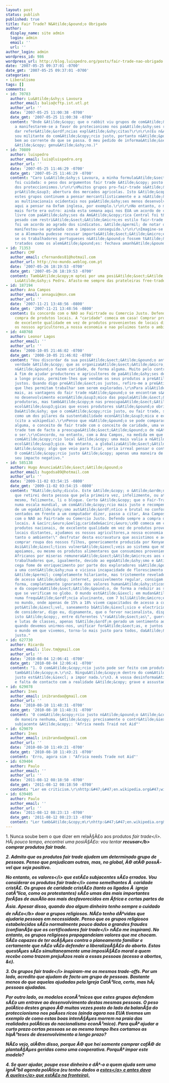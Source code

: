 ```yaml
---
layout: post
status: publish
published: true
title: Fair Trade? N&Atilde;&pound;o Obrigado
author:
  display_name: site admin
  login: admin
  email: ''
  url: ''
author_login: admin
wordpress_id: 986
wordpress_url: http://blog.luispedro.org/posts/fair-trade-nao-obrigado
date: '2007-05-25 09:37:01 -0700'
date_gmt: '2007-05-25 09:37:01 -0700'
categories:
- Liberalismo
tags: []
comments:
- id: 70783
  author: Lu&Atilde;&shy;s Lavoura
  author_email: balio@cftp.ist.utl.pt
  author_url: ''
  date: '2007-05-25 11:00:38 -0700'
  date_gmt: '2007-05-25 11:00:38 -0700'
  content: "Onde &Atilde;&copy; que o rabbit viu grupos de com&Atilde;&copy;rcio justo
    a manifestarem-se a favor do protecionismo nos pa&Atilde;&shy;ses ricos? Pode
    dar refer&Atilde;&ordf;ncias expl&Atilde;&shy;citas?\r\n\r\n(Eu n&Atilde;&pound;o
    sou militante do com&Atilde;&copy;rcio justo, portanto n&Atilde;&pound;o estou
    bem ao corrente do que se passa. O meu pedido de informa&Atilde;&sect;&Atilde;&pound;o
    &Atilde;&copy; genu&Atilde;&shy;no.)"
- id: 70809
  author: luispedro
  author_email: luis@luispedro.org
  author_url: ''
  date: '2007-05-25 11:46:29 -0700'
  date_gmt: '2007-05-25 11:46:29 -0700'
  content: "Caro Lu&Atilde;&shy;s Lavoura, a minha formula&Atilde;&sect;&Atilde;&pound;o
    foi cuidada: o peso dos argumentos fair trade &Atilde;&copy; posto na balan&Atilde;&sect;a
    dos proteccionismos.\r\n\r\nMuitos grupos pro-fair-trade s&Atilde;&pound;o parcialmente
    pr&Atilde;&sup3; abertura dos mercados agricolas. Isto &Atilde;&copy; bom, embora
    estes grupos continuem a pensar mercantilisticamente e a n&Atilde;&pound;o querer
    as multinacionais ocidentais nos pa&Atilde;&shy;ses menos desenvolvidos. Estou
    aqui a pensar na Oxfam inglesa, por exemplo.\r\n\r\nNo entanto, o meu argumento
    mais forte era outro: ainda esta semana aqui nos EUA um acordo de com&Atilde;&copy;rcio
    livre com pa&Atilde;&shy;ses da Am&Atilde;&copy;rica Central foi t&Atilde;&pound;o
    pesado com restri&Atilde;&sect;&Atilde;&micro;es estilo fair-trade que o resultado
    foi um acordo ao agrado dos sindicatos. &Atilde;&permil; de notar que a Oxfam
    manifestou-se agradada com o impasse conseguido.\r\n\r\nImagine-se o que seria
    se a Alemanha pudesse recusar importa&Atilde;&sect;&Atilde;&micro;es portuguesas
    se os trabalhadores portugueses n&Atilde;&pound;o fossem t&Atilde;&pound;o bem
    tratados como os alem&Atilde;&pound;es: fechava amanh&Atilde;&pound; a AutoEuropa."
- id: 71353
  author: CMF
  author_email: cfernandes81@hotmail.com
  author_url: http://no-mundo.weblog.com.pt
  date: '2007-05-26 18:19:53 -0700'
  date_gmt: '2007-05-26 18:19:53 -0700'
  content: Tamb&Atilde;&copy;m optei por uma posi&Atilde;&sect;&Atilde;&pound;o semelhante,
    Lu&Atilde;&shy;s Pedro. Afasto-me sempre das prateleiras free-trade...
- id: 187194
  author: Ana Campos
  author_email: annagui@msn.com
  author_url: ''
  date: '2007-11-21 13:48:56 -0800'
  date_gmt: '2007-11-21 13:48:56 -0800'
  content: Eu concordo com o NAO ao Fairtrade ou Comercio Justo. Defendo sempre a
    compra de produtos locais. A "caridade" comeca em casa! Comprar produtos nacionais,
    de excelente qualidade em vez de produtos provenientes de locais distantes, ajudamos
    os nossos agricultores,a nossa economia e nao poluimos tanto o ambiente!
- id: 440768
  author: Leonor Lagos
  author_email: ''
  author_url: ''
  date: '2008-10-05 21:46:02 -0700'
  date_gmt: '2008-10-05 21:46:02 -0700'
  content: "Vou discordar da sua posi&Atilde;&sect;&Atilde;&pound;o anti-fair trade.\r\nA
    verdade &Atilde;&copy; que as organiza&Atilde;&sect;&Atilde;&micro;es fair trade
    n&Atilde;&pound;o fazem caridade, de forma alguma. Muito pelo contr&Atilde;&iexcl;rio.
    A fim de ajudar productores e agricultores de pa&Atilde;&shy;ses de terceiro mundo
    a longo prazo, permitem-lhes que vendam os seus produtos a pre&Atilde;&sect;os
    justos. Quando digo pre&Atilde;&sect;os justos, refiro-me a pre&Atilde;&sect;os
    que lhes permitam trabalhar sem serem explorados.\r\nPara al&Atilde;&copy;m do
    mais, as vantagens do fair trade n&Atilde;&pound;o se encontram s&Atilde;&sup3;
    no desenvolvimento econ&Atilde;&sup3;mico das popula&Atilde;&sect;&Atilde;&micro;es
    produtoras, mas tamb&Atilde;&copy;m nas preocupa&Atilde;&sect;&Atilde;&micro;es
    ecol&Atilde;&sup3;gicas que esses produtores s&Atilde;&pound;o obrigados a ter.
    Da&Atilde;&shy; que o com&Atilde;&copy;rcio justo, ou fair trade, seja considerado
    como um dos pilares da sustentabilidade econ&Atilde;&sup3;mica e ecol&Atilde;&sup3;gica
    (cito a wikipedia).\r\nPenso que n&Atilde;&pound;o se pode comparar, de forma
    alguma, o conceito de fair trade com o conceito de caridade, uma vez que o fair
    trade tem de facto a preocupa&Atilde;&sect;&Atilde;&pound;o de n&Atilde;&pound;o
    o ser.\r\nConcordo, no entanto, com a Ana Campos, na medida em que penso que o
    com&Atilde;&copy;rcio local &Atilde;&copy; uma mais valia a n&Atilde;&shy;vel
    ecol&Atilde;&sup3;gico. No entanto, a globaliza&Atilde;&sect;&Atilde;&pound;o
    &Atilde;&copy; algo que veio para ficar, seria irreal pensar o contr&Atilde;&iexcl;rio.
    O com&Atilde;&copy;rcio justo &Atilde;&copy; apenas uma maneira de diminuir o
    seu impacto negativo."
- id: 585138
  author: Hugo Anuncia&Atilde;&sect;&Atilde;&pound;o
  author_email: hugodsa89@hotmail.com
  author_url: ''
  date: '2009-11-02 03:54:15 -0800'
  date_gmt: '2009-11-02 03:54:15 -0800'
  content: "R&Atilde;&shy;diculo. Este &Atilde;&copy; o &Atilde;&ordm;nico adjectivo
    que retirei desta pessoa que pela primeira vez, infelizmente, ou at&Atilde;&copy;
    mesmo, felizmente, li o blogue. Certo &Atilde;&copy; que o Fair-Trade promove
    numa escala mundial, um com&Atilde;&copy;rcio mais justo e recompensador, &Atilde;&copy;
    de um ego&Atilde;&shy;smo aut&Atilde;&ordf;ntico e brutal no conforto da cadeira
    sentados em frente a um computador dizer, passo a citar, Ana Campos, \"Eu concordo
    com o NAO ao Fairtrade ou Comercio Justo. Defendo sempre a compra de produtos
    locais. A &acirc;&euro;&oelig;caridade&acirc;&euro;\x9D comeca em casa! Comprar
    produtos nacionais, de excelente qualidade em vez de produtos provenientes de
    locais distantes, ajudamos os nossos agricultores,a nossa economia e nao poluimos
    tanto o ambiente!\" desfrutar desta escravatura que assistimos e aceitamos ao
    comprar roupa dos nossos filhos, genericamente produzida por Kenyanos e outros
    Asi&Atilde;&iexcl;ticos vulner&Atilde;&iexcl;veis ao sistema que n&Atilde;&sup3;s
    apoiamos, ou mesmo os produtos alimentares que consumimos provenientes dos solos
    Africanos por miseras remunera&Atilde;&sect;&Atilde;&micro;es aos empobrecidos
    trabalhadores que, igualmente, devido ao ego&Atilde;&shy;smo e &Atilde;&nbsp;
    cega fome de enriquecimento por parte dos exploradores s&Atilde;&pound;o condicionados
    a uma cont&Atilde;&shy;nua e viciosa incapacidade de florescimento econ&Atilde;&sup3;mico-social.
    &Atilde;&permil; completamente hilariante, mas tristemente revelador, que pessoas
    de acesso &Atilde;&nbsp; internet, possivelmente regular, consigam comentar desta
    forma, completamente ignorante dos valores human&Atilde;&shy;sticos da entre-ajuda
    e da coopera&Atilde;&sect;&Atilde;&pound;o, de forma a reduzir as severas desigualdades
    que se verificam no globo. O mundo est&Atilde;&iexcl; em mudan&Atilde;&sect;a,
    numa frequ&Atilde;&ordf;ncia alucinante, com 7 bili&Atilde;&micro;es de pessoas
    no mundo, onde apenas de 15% a 18% vivem capacitados de acesso a comida, &Atilde;&iexcl;gua
    pot&Atilde;&iexcl;vel, saneamento b&Atilde;&iexcl;sico e electricidade, seria
    de considerar, digo eu, dignamente, que o fervor nacionalista, disputas &Atilde;&copy;tnicas,
    isto &Atilde;&copy;, entre diferentes \"ra&Atilde;&sect;as\", guerras religiosas,
    e lutas de classes, apenas t&Atilde;&ordf;m gerado um sentimento ao longo da humanidade...separa&Atilde;&sect;&Atilde;&pound;o,
    quando devemos unirmos-nos, unificar for&Atilde;&sect;as, e juntos rebalan&Atilde;&sect;ear
    o mundo em que vivemos, torna-lo mais justo para todos, da&Atilde;&shy; o com&Atilde;&copy;rcio
    justo."
- id: 627730
  author: Ricardo
  author_email: 1lov.tm@gmail.com
  author_url: ''
  date: '2010-08-04 12:06:41 -0700'
  date_gmt: '2010-08-04 12:06:41 -0700'
  content: "1. O com&Atilde;&copy;rcio justo pode ser feito com produtos portugueses
    tamb&Atilde;&copy;m.\r\n2. Ningu&Atilde;&copy;m dentro do com&Atilde;&copy;rcio
    justo est&Atilde;&iexcl; a impor nada.\r\n3. A vossa desinforma&Atilde;&sect;&Atilde;&pound;o
    e falta de contacto com a realidade &Atilde;&copy; grave e assustadora."
- id: 629078
  author: Ines
  author_email: inibrandao@gmail.com
  author_url: ''
  date: '2010-08-10 11:48:31 -0700'
  date_gmt: '2010-08-10 11:48:31 -0700'
  content: 'O com&Atilde;&copy;rcio justo n&Atilde;&pound;o &Atilde;&copy; caridade
    de maneira nenhuma, &Atilde;&copy; precisamente o contr&Atilde;&iexcl;rio, o lema
    subjacente &Atilde;&copy;: "Africa needs Traid not Aid"'
- id: 629079
  author: Ines
  author_email: inibrandao@gmail.com
  author_url: ''
  date: '2010-08-10 11:49:21 -0700'
  date_gmt: '2010-08-10 11:49:21 -0700'
  content: 'Erro, agora sim : "Africa needs Trade not Aid"'
- id: 639404
  author: Paulo
  author_email: ''
  author_url: ''
  date: '2011-08-12 08:18:50 -0700'
  date_gmt: '2011-08-12 08:18:50 -0700'
  content: "Ler em criticism.\r\nhttp:&#47;&#47;en.wikipedia.org&#47;wiki&#47;Fair_trade"
- id: 639405
  author: Paulo
  author_email: ''
  author_url: ''
  date: '2011-08-12 08:23:13 -0700'
  date_gmt: '2011-08-12 08:23:13 -0700'
  content: "Ler tamb&Atilde;&copy;m\r\nhttp:&#47;&#47;en.wikipedia.org&#47;wiki&#47;Fair_trade_debate"
---
```

<p>1. Nunca soube bem o que dizer em rela&Atilde;&sect;&Atilde;&pound;o aos produtos <i>fair trade<&#47;i>. H&Atilde;&iexcl; pouco tempo, encontrei uma posi&Atilde;&sect;&Atilde;&pound;o: vou tentar <b>recusar<&#47;b> comprar produtos fair trade.
<p>2. Admito que os produtos fair trade ajudem um determinado grupo de pessoas. Penso que prejudicam outras, mas, no global, &Atilde;&copy; at&Atilde;&copy; poss&Atilde;&shy;vel que seja positivo.
<p>No entanto, os <i>valores<&#47;i> que est&Atilde;&pound;o subjacentes s&Atilde;&pound;o errados. Vou considerar os produtos <i>fair trade<&#47;i> como semelhantes &Atilde;&nbsp; caridade crist&Atilde;&pound;. Os grupos de caridade crist&Atilde;&pound;o (tanto os ligados &Atilde;&nbsp; igreja cat&Atilde;&sup3;lica, como os protestantes) s&Atilde;&pound;o umas das mais importantes for&Atilde;&sect;as de aux&Atilde;&shy;lio aos mais desfavorecidos em &Atilde;frica e certas partes da &Atilde;sia. Apesar disso, quando doo algum dinheiro tenho sempre o cuidado de <b>n&Atilde;&pound;o<&#47;b> doar a grupos religiosos. N&Atilde;&pound;o tenho d&Atilde;&ordm;vidas que ajudaria pessoas em necessidade. Penso que os grupos religiosos estabelecidos s&Atilde;&pound;o normalmente pouco dados a grandes fraudes (confian&Atilde;&sect;a que os certificadores <i>fair trade<&#47;i> n&Atilde;&pound;o me inspiram). No entanto, os grupos religiosos propagandeiam valores que me chocam. S&Atilde;&pound;o capazes de ter ac&Atilde;&sect;&Atilde;&micro;es contra o planeamento familiar e certamente que n&Atilde;&pound;o v&Atilde;&pound;o defender a liberaliza&Atilde;&sect;&Atilde;&pound;o do aborto. Estas quest&Atilde;&micro;es s&Atilde;&pound;o simultaneamente uma imposi&Atilde;&sect;&Atilde;&pound;o moral a quem recebe como trazem preju&Atilde;&shy;zos reais a essas pessoas (acesso a abortos, &c).
<p>3. Os grupos <i>fair trade<&#47;i> inspiram-me os mesmos trade-offs. Por um lado, acredito que ajudam de facto um grupo de pessoas. Bastante menos do que aquelas ajudadas pela Igreja Cat&Atilde;&sup3;lica, certo, mas h&Atilde;&iexcl; pessoas ajudadas.
<p>Por outro lado, os modelos econ&Atilde;&sup3;micos que estes grupos defendem s&Atilde;&pound;o um entrave ao desenvolvimento destas mesmas pessoas. O peso pol&Atilde;&shy;tico destes grupos &Atilde;&copy; muitas vezes posto do lado da balan&Atilde;&sect;a do proteccionismo nos pa&Atilde;&shy;ses ricos (ainda agora nos EUA tivemos um exemplo de como estas boas inten&Atilde;&sect;&Atilde;&micro;es morrem na praia das realidades pol&Atilde;&shy;ticas do nacionalismo econ&Atilde;&sup3;mico). Para qu&Atilde;&ordf; ajudar a curto prazo certas pessoas se ao mesmo tempo lhes cortamos as hip&Atilde;&sup3;teses de desenvolvimento a longo prazo?
<p>N&Atilde;&pound;o vejo, al&Atilde;&copy;m disso, porque &Atilde;&copy; que hei somente comprar caf&Atilde;&copy; de planta&Atilde;&sect;&Atilde;&micro;es geridas como uma cooperativa. Porqu&Atilde;&ordf; impor este modelo?
<p>4. Se quer ajudar, poupe esse dinheiro e d&Atilde;&ordf;-o a quem ajuda sem uma ign&Atilde;&sup3;bil agenda pol&Atilde;&shy;tica (eu tenho dados a <a href="http:&#47;&#47;www.doctorswithoutborders.org&#47;">estes<&#47;a> e antes dava <a href="http:&#47;&#47;www.oxfam.org.uk&#47;">&Atilde;&nbsp;queles<&#47;a> que est&Atilde;&pound;o na fronteira).</p>
